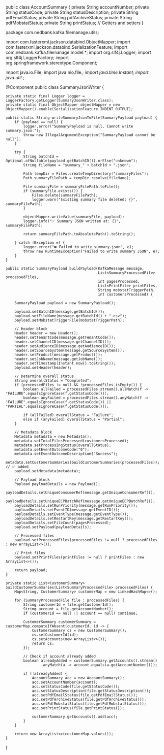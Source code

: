 public class AccountSummary {
    private String accountNumber;
    private String statusCode;
    private String statusDescription;
    private String pdfEmailStatus;
    private String pdfArchiveStatus;
    private String pdfMobstatStatus;
    private String printStatus;
    // Getters and setters
}

package com.nedbank.kafka.filemanage.utils;

import com.fasterxml.jackson.databind.ObjectMapper;
import com.fasterxml.jackson.databind.SerializationFeature;
import com.nedbank.kafka.filemanage.model.*;
import org.slf4j.Logger;
import org.slf4j.LoggerFactory;
import org.springframework.stereotype.Component;

import java.io.File;
import java.nio.file.*;
import java.time.Instant;
import java.util.*;

@Component
public class SummaryJsonWriter {

    private static final Logger logger = LoggerFactory.getLogger(SummaryJsonWriter.class);
    private static final ObjectMapper objectMapper = new ObjectMapper().enable(SerializationFeature.INDENT_OUTPUT);

    public static String writeSummaryJsonToFile(SummaryPayload payload) {
        if (payload == null) {
            logger.error("SummaryPayload is null. Cannot write summary.json.");
            throw new IllegalArgumentException("SummaryPayload cannot be null");
        }

        try {
            String batchId = Optional.ofNullable(payload.getBatchID()).orElse("unknown");
            String fileName = "summary_" + batchId + ".json";

            Path tempDir = Files.createTempDirectory("summaryFiles");
            Path summaryFilePath = tempDir.resolve(fileName);

            File summaryFile = summaryFilePath.toFile();
            if (summaryFile.exists()) {
                Files.delete(summaryFilePath);
                logger.warn("Existing summary file deleted: {}", summaryFilePath);
            }

            objectMapper.writeValue(summaryFile, payload);
            logger.info("✅ Summary JSON written at: {}", summaryFilePath);

            return summaryFilePath.toAbsolutePath().toString();

        } catch (Exception e) {
            logger.error("❌ Failed to write summary.json", e);
            throw new RuntimeException("Failed to write summary JSON", e);
        }
    }

    public static SummaryPayload buildPayload(KafkaMessage message,
                                              List<SummaryProcessedFile> processedFiles,
                                              int pagesProcessed,
                                              List<PrintFile> printFiles,
                                              String mobstatTriggerPath,
                                              int customersProcessed) {

        SummaryPayload payload = new SummaryPayload();

        payload.setBatchID(message.getBatchId());
        payload.setFileName(message.getBatchId() + ".csv");
        payload.setMobstatTriggerFile(mobstatTriggerPath);

        // Header block
        Header header = new Header();
        header.setTenantCode(message.getTenantCode());
        header.setChannelID(message.getChannelID());
        header.setAudienceID(message.getAudienceID());
        header.setSourceSystem(message.getSourceSystem());
        header.setProduct(message.getProduct());
        header.setJobName(message.getJobName());
        header.setTimestamp(Instant.now().toString());
        payload.setHeader(header);

        // Determine overall status
        String overallStatus = "Completed";
        if (processedFiles != null && !processedFiles.isEmpty()) {
            boolean allFailed = processedFiles.stream().allMatch(f -> "FAILURE".equalsIgnoreCase(f.getStatusCode()));
            boolean anyFailed = processedFiles.stream().anyMatch(f -> "FAILURE".equalsIgnoreCase(f.getStatusCode()) || "PARTIAL".equalsIgnoreCase(f.getStatusCode()));

            if (allFailed) overallStatus = "Failure";
            else if (anyFailed) overallStatus = "Partial";
        }

        // Metadata block
        Metadata metadata = new Metadata();
        metadata.setTotalFilesProcessed(customersProcessed);
        metadata.setProcessingStatus(overallStatus);
        metadata.setEventOutcomeCode("0");
        metadata.setEventOutcomeDescription("Success");
        metadata.setCustomerSummaries(buildCustomerSummaries(processedFiles)); // ✅ added
        payload.setMetadata(metadata);

        // Payload block
        Payload payloadDetails = new Payload();
        payloadDetails.setUniqueConsumerRef(message.getUniqueConsumerRef());
        payloadDetails.setUniqueECPBatchRef(message.getUniqueECPBatchRef());
        payloadDetails.setRunPriority(message.getRunPriority());
        payloadDetails.setEventID(message.getEventID());
        payloadDetails.setEventType(message.getEventType());
        payloadDetails.setRestartKey(message.getRestartKey());
        payloadDetails.setFileCount(pagesProcessed);
        payload.setPayload(payloadDetails);

        // Processed files
        payload.setProcessedFiles(processedFiles != null ? processedFiles : new ArrayList<>());

        // Print files
        payload.setPrintFiles(printFiles != null ? printFiles : new ArrayList<>());

        return payload;
    }

    private static List<CustomerSummary> buildCustomerSummaries(List<SummaryProcessedFile> processedFiles) {
        Map<String, CustomerSummary> customerMap = new LinkedHashMap<>();

        for (SummaryProcessedFile file : processedFiles) {
            String customerId = file.getCustomerId();
            String account = file.getAccountNumber();
            if (customerId == null || account == null) continue;

            CustomerSummary customerSummary = customerMap.computeIfAbsent(customerId, id -> {
                CustomerSummary cs = new CustomerSummary();
                cs.setCustomerId(id);
                cs.setAccounts(new ArrayList<>());
                return cs;
            });

            // Check if account already added
            boolean alreadyAdded = customerSummary.getAccounts().stream()
                    .anyMatch(a -> account.equals(a.getAccountNumber()));

            if (!alreadyAdded) {
                AccountSummary acc = new AccountSummary();
                acc.setAccountNumber(account);
                acc.setStatusCode(file.getStatusCode());
                acc.setStatusDescription(file.getStatusDescription());
                acc.setPdfEmailStatus(file.getPdfEmailStatus());
                acc.setPdfArchiveStatus(file.getPdfArchiveStatus());
                acc.setPdfMobstatStatus(file.getPdfMobstatStatus());
                acc.setPrintStatus(file.getPrintStatus());

                customerSummary.getAccounts().add(acc);
            }
        }

        return new ArrayList<>(customerMap.values());
    }
}

